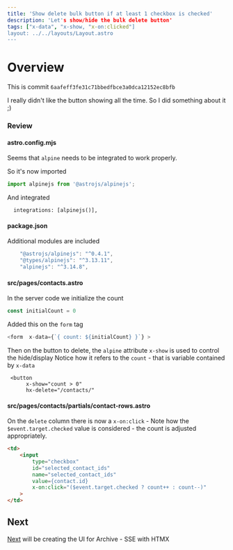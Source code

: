 ```yaml
---
title: 'Show delete bulk button if at least 1 checkbox is checked'
description: 'Let's show/hide the bulk delete button'
tags: ["x-data", "x-show, "x-on:clicked"]
layout: ../../layouts/Layout.astro
---
```

# Overview
This is commit `6aafeff3fe31c71bbedfbce3a0dca12152ec8bfb`

I really didn't like the button showing all the time.  So I did something about it ;)

### Review
#### astro.config.mjs
Seems that `alpine` needs to be integrated to work properly.  

So it's now imported
```js
import alpinejs from '@astrojs/alpinejs';
```
And integrated
```
  integrations: [alpinejs()],
```
####  package.json
Additional modules are included
```js
    "@astrojs/alpinejs": "^0.4.1",
    "@types/alpinejs": "^3.13.11",
    "alpinejs": "^3.14.8",
```

#### src/pages/contacts.astro
In the server code we initialize the count 

```js
const initialCount = 0 
```

Added this on the `form` tag
```js
<form  x-data={`{ count: ${initialCount} }`} >
```

Then on the button to delete, the `alpine` attribute `x-show` is used to control the hide/display
Notice how it refers to the `count` - that is variable contained by `x-data`

```
 <button
      x-show="count > 0"
      hx-delete="/contacts/"
```

#### src/pages/contacts/partials/contact-rows.astro
On the `delete` column there is now a `x-on:click` - Note how the `$event.target.checked` value is
considered - the count is adjusted appropriately.


```html
<td>
    <input 
        type="checkbox" 
        id="selected_contact_ids"
        name="selected_contact_ids"
        value={contact.id}
        x-on:click="($event.target.checked ? count++ : count--)"
    >
</td>
```

## Next
 <a href="/posts/post-23">Next</a> will be creating the UI for Archive - SSE with HTMX